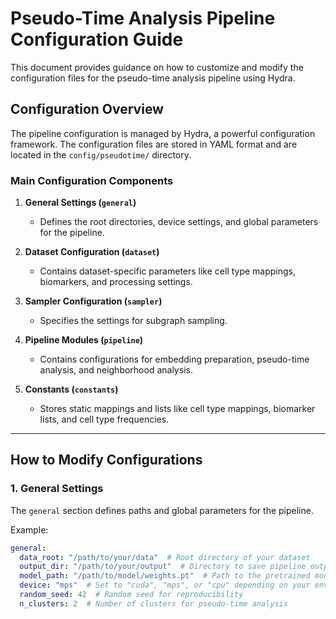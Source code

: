 # Pseudo-Time Analysis Pipeline Configuration Guide

This document provides guidance on how to customize and modify the configuration files for the pseudo-time analysis pipeline using Hydra.

## Configuration Overview

The pipeline configuration is managed by Hydra, a powerful configuration framework. The configuration files are stored in YAML format and are located in the `config/pseudotime/` directory.

### Main Configuration Components

1. **General Settings (`general`)**
   - Defines the root directories, device settings, and global parameters for the pipeline.

2. **Dataset Configuration (`dataset`)**
   - Contains dataset-specific parameters like cell type mappings, biomarkers, and processing settings.

3. **Sampler Configuration (`sampler`)**
   - Specifies the settings for subgraph sampling.

4. **Pipeline Modules (`pipeline`)**
   - Contains configurations for embedding preparation, pseudo-time analysis, and neighborhood analysis.

5. **Constants (`constants`)**
   - Stores static mappings and lists like cell type mappings, biomarker lists, and cell type frequencies.

---

## How to Modify Configurations

### 1. General Settings

The `general` section defines paths and global parameters for the pipeline.

Example:
```yaml
general:
  data_root: "/path/to/your/data"  # Root directory of your dataset
  output_dir: "/path/to/your/output"  # Directory to save pipeline outputs
  model_path: "/path/to/model/weights.pt"  # Path to the pretrained model weights
  device: "mps"  # Set to "cuda", "mps", or "cpu" depending on your environment
  random_seed: 42  # Random seed for reproducibility
  n_clusters: 2  # Number of clusters for pseudo-time analysis

```
